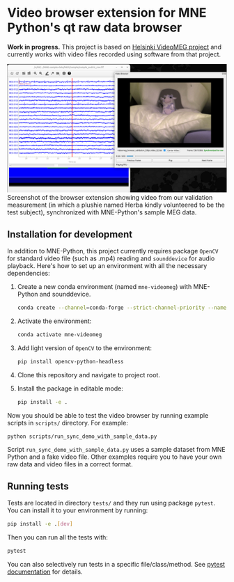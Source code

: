 # Video browser extension for MNE Python's qt raw data browser

**Work in progress.** This project is based on [Helsinki VideoMEG project](https://github.com/Helsinki-VideoMEG-Project)
and currently works with video files recorded using software from that project.

![VideoMEG browser screenshot](browser_screenshot.png)
Screenshot of the browser extension showing video from our validation measurement (in which a plushie named Herba kindly
volunteered to be the test subject), synchronized with MNE-Python's sample MEG data.

## Installation for development

In addition to MNE-Python, this project currently requires package `OpenCV` for standard video file (such as .mp4) reading
and `sounddevice` for audio playback. Here's how to set up an environment with all the necessary dependencies:

1. Create a new conda environment (named `mne-videomeg`) with MNE-Python and sounddevice.

   ```bash
   conda create --channel=conda-forge --strict-channel-priority --name=mne-videomeg mne python-sounddevice
   ```

2. Activate the environment:

   ```bash
   conda activate mne-videomeg
   ```

3. Add light version of `OpenCV` to the environment:

   ```bash
   pip install opencv-python-headless
   ```

4. Clone this repository and navigate to project root.

5. Install the package in editable mode:

   ```bash
   pip install -e .
   ```

Now you should be able to test the video browser by running example scripts in `scripts/` directory. For example:

```bash
python scripts/run_sync_demo_with_sample_data.py
```

Script `run_sync_demo_with_sample_data.py` uses a sample dataset from MNE Python and a fake video file. Other examples require you
to have your own raw data and video files in a correct format.

## Running tests

Tests are located in directory `tests/` and they run using package `pytest`. You can install it to your environment by running:

```bash
pip install -e .[dev]
```

Then you can run all the tests with:

```bash
pytest
```

You can also selectively run tests in a specific file/class/method. See [pytest documentation](https://docs.pytest.org/en/stable/how-to/usage.html) for details.
